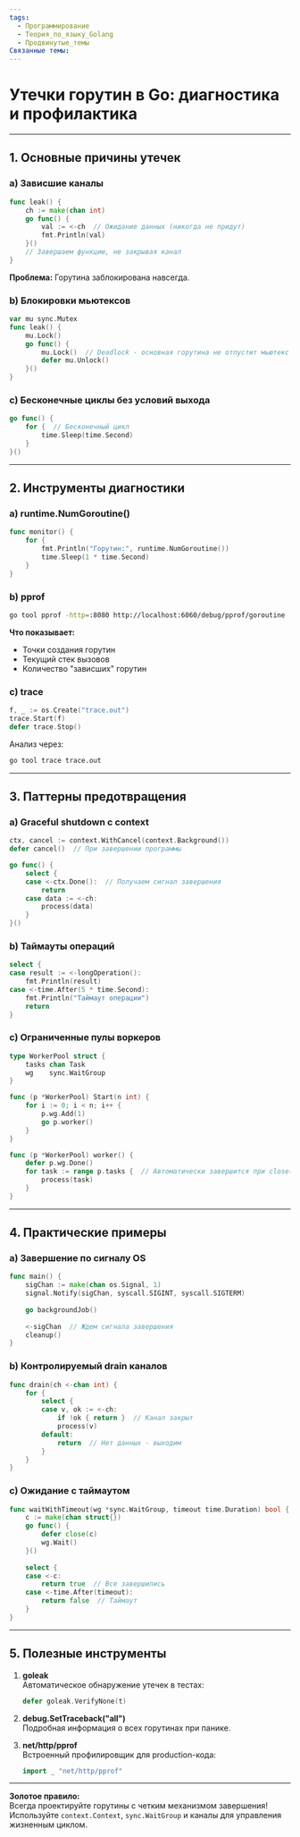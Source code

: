 ```yaml
---
tags:
  - Программирование
  - Теория_по_языку_Golang
  - Продвинутые_темы
Связанные темы:
---
```

# **Утечки горутин в Go: диагностика и профилактика**

---

## **1. Основные причины утечек**

### **a) Зависшие каналы**
```go
func leak() {
    ch := make(chan int)
    go func() {
        val := <-ch  // Ожидание данных (никогда не придут)
        fmt.Println(val)
    }()
    // Завершаем функцию, не закрывая канал
}
```
**Проблема:** Горутина заблокирована навсегда.

### **b) Блокировки мьютексов**
```go
var mu sync.Mutex
func leak() {
    mu.Lock()
    go func() {
        mu.Lock()  // Deadlock - основная горутина не отпустит мьютекс
        defer mu.Unlock()
    }()
}
```

### **c) Бесконечные циклы без условий выхода**
```go
go func() {
    for {  // Бесконечный цикл
        time.Sleep(time.Second)
    }
}()
```

---

## **2. Инструменты диагностики**

### **a) runtime.NumGoroutine()**
```go
func monitor() {
    for {
        fmt.Println("Горутин:", runtime.NumGoroutine())
        time.Sleep(1 * time.Second)
    }
}
```

### **b) pprof**
```bash
go tool pprof -http=:8080 http://localhost:6060/debug/pprof/goroutine
```
**Что показывает:**
- Точки создания горутин
- Текущий стек вызовов
- Количество "зависших" горутин

### **c) trace**
```go
f, _ := os.Create("trace.out")
trace.Start(f)
defer trace.Stop()
```
Анализ через:
```bash
go tool trace trace.out
```

---

## **3. Паттерны предотвращения**

### **a) Graceful shutdown с context**
```go
ctx, cancel := context.WithCancel(context.Background())
defer cancel()  // При завершении программы

go func() {
    select {
    case <-ctx.Done():  // Получаем сигнал завершения
        return
    case data := <-ch:
        process(data)
    }
}()
```

### **b) Таймауты операций**
```go
select {
case result := <-longOperation():
    fmt.Println(result)
case <-time.After(5 * time.Second):
    fmt.Println("Таймаут операции")
    return
}
```

### **c) Ограниченные пулы воркеров**
```go
type WorkerPool struct {
    tasks chan Task
    wg    sync.WaitGroup
}

func (p *WorkerPool) Start(n int) {
    for i := 0; i < n; i++ {
        p.wg.Add(1)
        go p.worker()
    }
}

func (p *WorkerPool) worker() {
    defer p.wg.Done()
    for task := range p.tasks {  // Автоматически завершится при close(p.tasks)
        process(task)
    }
}
```

---

## **4. Практические примеры**

### **a) Завершение по сигналу OS**
```go
func main() {
    sigChan := make(chan os.Signal, 1)
    signal.Notify(sigChan, syscall.SIGINT, syscall.SIGTERM)
    
    go backgroundJob()
    
    <-sigChan  // Ждем сигнала завершения
    cleanup()
}
```

### **b) Контролируемый drain каналов**
```go
func drain(ch <-chan int) {
    for {
        select {
        case v, ok := <-ch:
            if !ok { return }  // Канал закрыт
            process(v)
        default:
            return  // Нет данных - выходим
        }
    }
}
```

### **c) Ожидание с таймаутом**
```go
func waitWithTimeout(wg *sync.WaitGroup, timeout time.Duration) bool {
    c := make(chan struct{})
    go func() {
        defer close(c)
        wg.Wait()
    }()
    
    select {
    case <-c:
        return true  // Все завершились
    case <-time.After(timeout):
        return false  // Таймаут
    }
}
```

---

## **5. Полезные инструменты**

1. **goleak**  
   Автоматическое обнаружение утечек в тестах:
   ```go
   defer goleak.VerifyNone(t)
   ```

2. **debug.SetTraceback("all")**  
   Подробная информация о всех горутинах при панике.

3. **net/http/pprof**  
   Встроенный профилировщик для production-кода:
   ```go
   import _ "net/http/pprof"
   ```

---

**Золотое правило:**  
Всегда проектируйте горутины с четким механизмом завершения!  
Используйте `context.Context`, `sync.WaitGroup` и каналы для управления жизненным циклом.